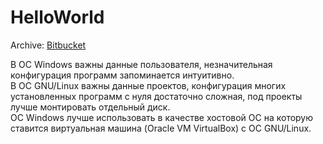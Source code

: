 HelloWorld
==========

Archive: [Bitbucket](https://bitbucket.org/earthperson/archive/src)

В ОС Windows важны данные пользователя, незначительная конфигурация программ запоминается интуитивно.  
В ОС GNU/Linux важны данные проектов, конфигурация многих установленных программ с нуля достаточно сложная, под проекты лучше монтировать отдельный диск.  
ОС Windows лучше использовать в качестве хостовой ОС на которую ставится виртуальная машина (Oracle VM VirtualBox) с ОС GNU/Linux.


